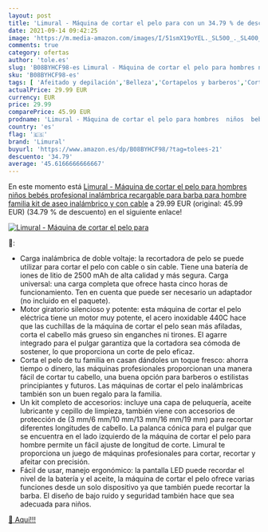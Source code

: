 ```yaml
---
layout: post
title: 'Limural - Máquina de cortar el pelo para con un 34.79 % de descuento'
date: 2021-09-14 09:42:25
image: 'https://m.media-amazon.com/images/I/51smX19oYEL._SL500_._SL400_.jpg'
comments: true
category: ofertas
author: 'tole.es'
slug: 'B08BYHCF98-es Limural - Máquina de cortar el pelo para hombres niños...'
sku: 'B08BYHCF98-es'
tags: [ 'Afeitado y depilación','Belleza','Cortapelos y barberos','Cortapelos, barberos y afeitadoras corporales','bebés','limural', ]
actualPrice: 29.99 EUR
currency: EUR
price: 29.99
comparePrice: 45.99 EUR
prodname: 'Limural - Máquina de cortar el pelo para hombres  niños  bebés  profesional  inalámbrica  recargable  para barba  para hombre  familia  kit de aseo inalámbrico y con cable'
country: 'es'
flag: '🇪🇸'
brand: 'Limural'
buyurl: 'https://www.amazon.es/dp/B08BYHCF98/?tag=tolees-21'
descuento: '34.79'
average: '45.6166666666667'
---
```


En este momento está [Limural - Máquina de cortar el pelo para hombres  niños  bebés  profesional  inalámbrica  recargable  para barba  para hombre  familia  kit de aseo inalámbrico y con cable](https://www.amazon.es/dp/B08BYHCF98/?tag=tolees-21) a 29.99 EUR (original: 45.99 EUR) (34.79 %  de descuento) en el siguiente enlace!

[![Limural - Máquina de cortar el pelo para](https://m.media-amazon.com/images/I/51smX19oYEL._SL500_._SL400_.jpg)](https://www.amazon.es/dp/B08BYHCF98/?tag=tolees-21)

🔎:

- Carga inalámbrica de doble voltaje: la recortadora de pelo se puede utilizar para cortar el pelo con cable o sin cable. Tiene una batería de iones de litio de 2500 mAh de alta calidad y más segura. Carga universal: una carga completa que ofrece hasta cinco horas de funcionamiento. Ten en cuenta que puede ser necesario un adaptador (no incluido en el paquete).
- Motor giratorio silencioso y potente: esta máquina de cortar el pelo eléctrica tiene un motor muy potente, el acero inoxidable 440C hace que las cuchillas de la máquina de cortar el pelo sean más afiladas, corta el cabello más grueso sin enganches ni tirones. El agarre integrado para el pulgar garantiza que la cortadora sea cómoda de sostener, lo que proporciona un corte de pelo eficaz.
- Corta el pelo de tu familia en casan dándoles un toque fresco: ahorra tiempo o dinero, las máquinas profesionales proporcionan una manera fácil de cortar tu cabello, una buena opción para barberos o estilistas principiantes y futuros. Las máquinas de cortar el pelo inalámbricas también son un buen regalo para la familia.
- Un kit completo de accesorios: incluye una capa de peluquería, aceite lubricante y cepillo de limpieza, también viene con accesorios de protección de (3 mm/6 mm/10 mm/13 mm/16 mm/19 mm) para recortar diferentes longitudes de cabello. La palanca cónica para el pulgar que se encuentra en el lado izquierdo de la máquina de cortar el pelo para hombre permite un fácil ajuste de longitud de corte. Limural te proporciona un juego de máquinas profesionales para cortar, recortar y afeitar con precisión.
- Fácil de usar, manejo ergonómico: la pantalla LED puede recordar el nivel de la batería y el aceite, la máquina de cortar el pelo ofrece varias funciones desde un solo dispositivo ya que también puede recortar la barba. El diseño de bajo ruido y seguridad también hace que sea adecuada para niños.

[🛒 Aquí!!!](https://www.amazon.es/dp/B08BYHCF98/?tag=tolees-21)
